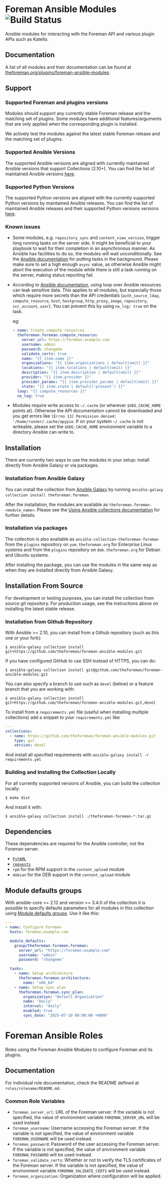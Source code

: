 # Foreman Ansible Modules ![Build Status](https://github.com/theforeman/foreman-ansible-modules/workflows/CI/badge.svg)

Ansible modules for interacting with the Foreman API and various plugin APIs such as Katello.

## Documentation

A list of all modules and their documentation can be found at [theforeman.org/plugins/foreman-ansible-modules](https://theforeman.org/plugins/foreman-ansible-modules/).

## Support

### Supported Foreman and plugins versions

Modules should support any currently stable Foreman release and the matching set of plugins.
Some modules have additional features/arguments that are only applied when the corresponding plugin is installed.

We actively test the modules against the latest stable Foreman release and the matching set of plugins.

### Supported Ansible Versions

The supported Ansible versions are aligned with currently maintained Ansible versions that support Collections (2.10+).
You can find the list of maintained Ansible versions [here](https://docs.ansible.com/ansible/devel/reference_appendices/release_and_maintenance.html).

### Supported Python Versions

The supported Python versions are aligned with the currently supported Python versions by maintained Ansible releases.
You can find the list of maintained Ansible releases and their supported Python versions versions [here](https://docs.ansible.com/ansible/devel/reference_appendices/release_and_maintenance.html).

### Known issues

* Some modules, e.g. `repository_sync` and `content_view_version`, trigger long running tasks on the server side. It might be beneficial to your playbook to wait for their completion in an asynchronous manner.
  As Ansible has facilities to do so, the modules will wait unconditionally. See the [Ansible documentation](https://docs.ansible.com/ansible/latest/user_guide/playbooks_async.html) for putting tasks in the background.
  Please make sure to set a high enough `async` value, as otherwise Ansible might abort the execution of the module while there is still a task running on the server, making status reporting fail.

* According to [Ansible documentation](https://docs.ansible.com/ansible/latest/user_guide/playbooks_loops.html), using loop over Ansible resources can leak sensitive data. This applies to all modules, but especially those which require more secrets than the API credentials (`auth_source_ldap`, `compute_resource`, `host`, `hostgroup`, `http_proxy`, `image`, `repository`, `scc_account`, `user`). You can prevent this by using `no_log: true` on the task.
  
  eg:

   ```yaml
   - name: Create compute resources
     theforeman.foreman.compute_resource:
       server_url: https://foreman.example.com
       username: admin
       password: changeme
       validate_certs: true
       name: "{{ item.name }}"
       organizations: "{{ item.organizations | default(omit) }}"
       locations: "{{ item.locations | default(omit) }}"
       description: "{{ item.description | default(omit) }}"
       provider: "{{ item.provider }}"
       provider_params: "{{ item.provider_params | default(omit) }}"
       state: "{{ item.state | default('present') }}"
     loop: "{{ compute_resources }}"
     no_log: true
   ```
* Modules require write access to `~/.cache` (or wherever `$XDG_CACHE_HOME` points at). Otherwise the API documentation cannot be downloaded and you get errors like `[Errno 13] Permission denied: '/home/runner/.cache/apypie`. If on your system `~/.cache` is not writeable, please set the `$XDG_CACHE_HOME` environment variable to a directory Ansible can write to.

## Installation

There are currently two ways to use the modules in your setup: install directly from Ansible Galaxy or via packages.

### Installation from Ansible Galaxy

You can install the collection from [Ansible Galaxy](https://galaxy.ansible.com/theforeman/foreman) by running `ansible-galaxy collection install theforeman.foreman`.

After the installation, the modules are available as `theforeman.foreman.<module_name>`. Please see the [Using Ansible collections documentation](https://docs.ansible.com/ansible/devel/user_guide/collections_using.html) for further details.

### Installation via packages

The collection is also available as `ansible-collection-theforeman-foreman` from the `plugins` repository on `yum.theforeman.org` for Enterprise Linux systems and from the `plugins` repository on `deb.theforeman.org` for Debian and Ubuntu systems.

After installing the package, you can use the modules in the same way as when they are installed directly from Ansible Galaxy.

## Installation From Source

For development or testing purposes, you can install the collection from source git repository. For production usage, see the instructions above on installing the latest stable release.

### Installation from Github Repository

With Ansible >= 2.10, you can install from a Github repository (such as this one or your fork):

```console
$ ansible-galaxy collection install git+https://github.com/theforeman/foreman-ansible-modules.git
```

If you have configured GitHub to use SSH instead of HTTPS, you can do:

```console
$ ansible-galaxy collection install git@github.com/theforeman/foreman-ansible-modules.git
```

You can also specify a branch to use such as `devel` (below) or a feature branch that you are working with:

```console
$ ansible-galaxy collection install git+https://github.com/theforeman/foreman-ansible-modules.git,devel
```

To install from a `requirements.yml` file (useful when installing multiple collections) add a snippet to your `requirements.yml` like

```yaml
---
collections:
  - name: https://github.com/theforeman/foreman-ansible-modules.git
    type: git
    version: devel
```

And install all specified requirements with `ansible-galaxy install -r requirements.yml`

### Building and Installing the Collection Locally

For all currently supported versions of Ansible, you can build the collection locally:

```console
$ make dist
```

And install it with:

```console
$ ansible-galaxy collection install ./theforeman-foreman-*.tar.gz
```

## Dependencies

These dependencies are required for the Ansible controller, not the Foreman server.

* [`PyYAML`](https://pypi.org/project/PyYAML/)
* [`requests`](https://pypi.org/project/requests/)
* `rpm` for the RPM support in the `content_upload` module
* `debian` for the DEB support in the `content_upload` module

## Module defaults groups

With ansible-core >= 2.12 and version >= 3.4.0 of the collection it is possible to specify defaults parameters for all modules in this collection using [Module defaults groups](https://docs.ansible.com/ansible/latest/user_guide/playbooks_module_defaults.html#module-defaults-groups). Use it like this:

```yaml
---
- name: Configure Foreman
  hosts: foreman.example.com

  module_defaults:
    group/theforeman.foreman.foreman:
      server_url: "https://foreman.example.com"
      username: "admin"
      password: "changeme"

  tasks:
    - name: Setup architecture
      theforeman.foreman.architecture:
        name: "x86_64"
    - name: Setup sync plan
      theforeman.foreman.sync_plan:
        organization: "Default Organization"
        name: "Daily"
        interval: "daily"
        enabled: true
        sync_date: "2025-07-10 00:00:00 +0000"
```

# Foreman Ansible Roles

Roles using the Foreman Ansible Modules to configure Foreman and its plugins.

## Documentation

For individual role documentation, check the README defined at `roles/rolename/README.md`.

### Common Role Variables

- `foreman_server_url`: URL of the Foreman server. If the variable is not specified, the value of environment variable `FOREMAN_SERVER_URL` will be used instead.
- `foreman_username`: Username accessing the Foreman server. If the variable is not specified, the value of environment variable `FOREMAN_USERNAME` will be used instead.
- `foreman_password`: Password of the user accessing the Foreman server. If the variable is not specified, the value of environment variable `FOREMAN_PASSWORD` will be used instead.
- `foreman_validate_certs`: Whether or not to verify the TLS certificates of the Foreman server. If the variable is not specified, the value of environment variable `FOREMAN_VALIDATE_CERTS` will be used instead.
- `foreman_organization`: Organization where configuration will be applied.
